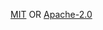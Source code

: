 [MIT](https://github.com/aery-chan/crate-that-loads-configs/blob/master/LICENSE_MIT.md) OR [Apache-2.0](https://github.com/aery-chan/crate-that-loads-configs/blob/master/LICENSE_APACHE-2.0.md)